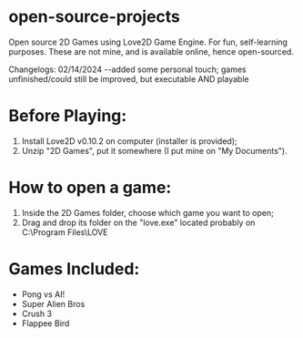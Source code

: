 # open-source-projects
Open source 2D Games using Love2D Game Engine. For fun, self-learning purposes. These are not mine, and is available online, hence open-sourced.

Changelogs:
02/14/2024 --added some personal touch; games unfinished/could still be improved, but executable AND playable

# Before Playing:
1. Install Love2D v0.10.2 on computer (installer is provided);
2. Unzip "2D Games", put it somewhere (I put mine on "My Documents").

# How to open a game:
1. Inside the 2D Games folder, choose which game you want to open;
2. Drag and drop its folder on the "love.exe" located probably on C:\Program Files\LOVE

# Games Included:
- Pong vs AI!
- Super Alien Bros
- Crush 3
- Flappee Bird

